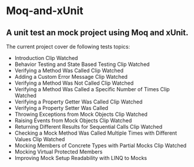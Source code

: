 # Moq-and-xUnit

## A unit test an mock project using Moq and xUnit. 
The current project cover de following tests topics:

	
- Introduction	Clip Watched	
- Behavior Testing and State Based Testing	Clip Watched	
- Verifying a Method Was Called	Clip Watched	
- Adding a Custom Error Message	Clip Watched	
- Verifying a Method Was Not Called	Clip Watched	
- Verifying a Method Was Called a Specific Number of Times	Clip Watched	
- Verifying a Property Getter Was Called	Clip Watched	
- Verifying a Property Setter Was Called
- Throwing Exceptions from Mock Objects	Clip Watched	
- Raising Events from Mock Objects	Clip Watched	
- Returning Different Results for Sequential Calls	Clip Watched	
- Checking a Mock Method Was Called Multiple Times with Different Values	Clip Watched	
- Mocking Members of Concrete Types with Partial Mocks	Clip Watched	
- Mocking Virtual Protected Members		
- Improving Mock Setup Readability with LINQ to Mocks
